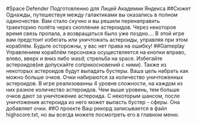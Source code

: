 #Space Defender
Подготовленно для Лицей Академии Яндекса
##Сюжет
Однажды, путешествуя между галактиками вы оказались в полном одиночестве.
Вам стало скучно и вы решили перенаправить траекторию полёта через скопление астероидов.
Через некоторое время связь пропала, а возвращаться было уже поздно....
В этой игре вам предстоит избегать или уничтожать астероиды, управляя при этом кораблём.
Будьте осторожны, у вас нет права на ошибку!
##Gameplay
Управлением кораблём персонажа осуществляется на кнопки вправо, влево, вверх и вниз либо wasd; стрельба на space.
Избегайте астероидов(не допускайте соприкосновений с ними). Также из некоторых астероидов будут выпадать бустеры.
Ваша цель набрать как можно больше очков. Очки набираются за количество уничтоженных астероидов.
В игре реализованны 4 уровня сложности, на каждом из них разное количество астероидов. Чем выше уровень, 
тем больше очков дают за уничтожение астероида.
С некоторым шансом, после уничтожения астероида из него может выпасть бустер - сферы. Она добавляет очки. 
##О проекте
Ваш рекорд записывается в файл highscore.txt, но вы всегда можете посмотреть его в главном меню.
